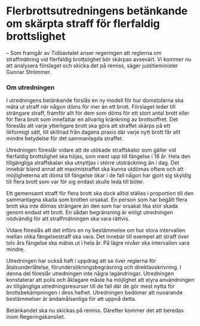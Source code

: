 # Flerbrottsutredningens betänkande om skärpta straff för flerfaldig brottslighet

– Som framgår av Tidöavtalet anser regeringen att reglerna om straffmätning vid flerfaldig brottslighet bör skärpas avsevärt. Vi kommer nu att analysera förslaget och skicka det på remiss, säger justitieminister Gunnar Strömmer.

### Om utredningen

I utredningens betänkande förslås en ny modell för hur domstolarna ska mäta ut straff när någon döms för mer än ett brott. Förslaget leder till strängare straff, framför allt för dem som döms för ett stort antal brott eller för flera brott som innefattar en allvarlig kränkning av brottsoffret. Det föreslås att varje ytterligare brott ska göra att straffet skärps på ett likformigt sätt, till skillnad från dagens praxis där varje nytt brott får allt mindre betydelse för det sammanlagda straffet.

Utredningen föreslår vidare att de utökade straffskalor som gäller vid flerfaldig brottslighet ska höjas, som mest upp till fängelse i 16 år. Hela den tillgängliga straffskalan ska utnyttjas i större utsträckning än i dag. Det innebär bland annat att maximistraffet ska kunna utdömas oftare och att möjligheterna att döma till fängelse ökar i de fall någon har gjort sig skyldig till flera brott som var för sig endast skulle leda till böter.

Ett gemensamt straff för flera brott ska dock alltid ställas i proportion till den sammantagna skada som brotten orsakat. En person som har begått flera brott ska inte dömas strängare än den som har orsakat lika stor skada genom endast ett brott. En sådan begränsning är enligt utredningen nödvändig för att straffmätningen ska vara rättvis.

Vidare föreslås att det införs en ny bestämmelse om hur stora intervallen mellan olika fängelsestraff ska vara. Det innebär till exempel att straff över tolv års fängelse ska mätas ut i hela år. På lägre nivåer ska intervallen vara mindre.

Utredningen har också haft i uppdrag att se över reglerna för åtalsunderlåtelse, förundersökningsbegräsning och direktavskrivning. I denna del föreslår utredningen inte några lagändringar. Utredningen konstaterar att polis och åklagare måste ha möjlighet att styra användningen av tillgängliga utredningsresurser till de fall där de gör mest nytta för brottsbekämpningen i dess helhet. Utredningen bedömer att nuvarande bestämmelser är ändamålsenliga för att uppnå detta.

Betänkandet ska nu skickas på remiss. Därefter kommer det att beredas inom Regeringskansliet.
